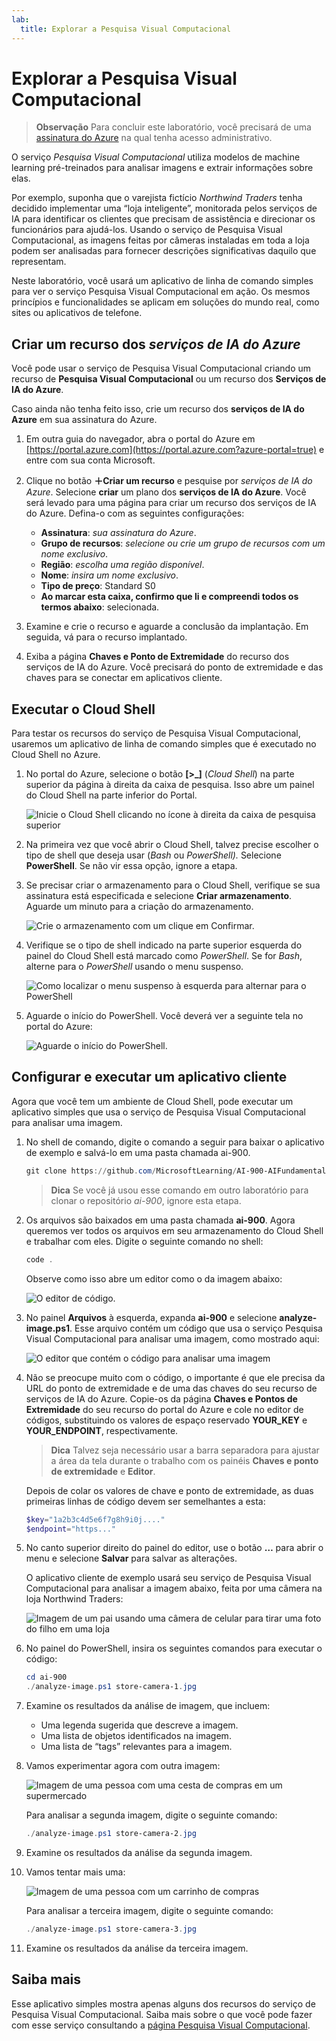 ```yaml
---
lab:
  title: Explorar a Pesquisa Visual Computacional
---
```


# Explorar a Pesquisa Visual Computacional

> **Observação** Para concluir este laboratório, você precisará de uma [assinatura do Azure](https://azure.microsoft.com/free?azure-portal=true) na qual tenha acesso administrativo.

O serviço *Pesquisa Visual Computacional* utiliza modelos de machine learning pré-treinados para analisar imagens e extrair informações sobre elas.

Por exemplo, suponha que o varejista fictício *Northwind Traders* tenha decidido implementar uma “loja inteligente”, monitorada pelos serviços de IA para identificar os clientes que precisam de assistência e direcionar os funcionários para ajudá-los. Usando o serviço de Pesquisa Visual Computacional, as imagens feitas por câmeras instaladas em toda a loja podem ser analisadas para fornecer descrições significativas daquilo que representam.

Neste laboratório, você usará um aplicativo de linha de comando simples para ver o serviço Pesquisa Visual Computacional em ação. Os mesmos princípios e funcionalidades se aplicam em soluções do mundo real, como sites ou aplicativos de telefone.

## Criar um recurso dos *serviços de IA do Azure*

Você pode usar o serviço de Pesquisa Visual Computacional criando um recurso de **Pesquisa Visual Computacional** ou um recurso dos **Serviços de IA do Azure**.

Caso ainda não tenha feito isso, crie um recurso dos **serviços de IA do Azure** em sua assinatura do Azure.

1. Em outra guia do navegador, abra o portal do Azure em [https://portal.azure.com](https://portal.azure.com?azure-portal=true) e entre com sua conta Microsoft.

1. Clique no botão **&#65291;Criar um recurso** e pesquise por *serviços de IA do Azure*. Selecione **criar** um plano dos **serviços de IA do Azure**. Você será levado para uma página para criar um recurso dos serviços de IA do Azure. Defina-o com as seguintes configurações:
    - **Assinatura**: *sua assinatura do Azure*.
    - **Grupo de recursos**: *selecione ou crie um grupo de recursos com um nome exclusivo*.
    - **Região**: *escolha uma região disponível*.
    - **Nome**: *insira um nome exclusivo*.
    - **Tipo de preço**: Standard S0
    - **Ao marcar esta caixa, confirmo que li e compreendi todos os termos abaixo**: selecionada.

1. Examine e crie o recurso e aguarde a conclusão da implantação. Em seguida, vá para o recurso implantado.

1. Exiba a página **Chaves e Ponto de Extremidade** do recurso dos serviços de IA do Azure. Você precisará do ponto de extremidade e das chaves para se conectar em aplicativos cliente.

## Executar o Cloud Shell

Para testar os recursos do serviço de Pesquisa Visual Computacional, usaremos um aplicativo de linha de comando simples que é executado no Cloud Shell no Azure.

1. No portal do Azure, selecione o botão **[>_]** (*Cloud Shell*) na parte superior da página à direita da caixa de pesquisa. Isso abre um painel do Cloud Shell na parte inferior do Portal.

    ![Inicie o Cloud Shell clicando no ícone à direita da caixa de pesquisa superior](media/analyze-images-computer-vision-service/powershell-portal-guide-1.png)

1. Na primeira vez que você abrir o Cloud Shell, talvez precise escolher o tipo de shell que deseja usar (*Bash* ou *PowerShell).* Selecione **PowerShell**. Se não vir essa opção, ignore a etapa.  

1. Se precisar criar o armazenamento para o Cloud Shell, verifique se sua assinatura está especificada e selecione **Criar armazenamento**. Aguarde um minuto para a criação do armazenamento.

    ![Crie o armazenamento com um clique em Confirmar.](media/analyze-images-computer-vision-service/powershell-portal-guide-2.png)

1. Verifique se o tipo de shell indicado na parte superior esquerda do painel do Cloud Shell está marcado como *PowerShell*. Se for *Bash*, alterne para o *PowerShell* usando o menu suspenso.

    ![Como localizar o menu suspenso à esquerda para alternar para o PowerShell](media/analyze-images-computer-vision-service/powershell-portal-guide-3.png)

1. Aguarde o início do PowerShell. Você deverá ver a seguinte tela no portal do Azure:  

    ![Aguarde o início do PowerShell.](media/analyze-images-computer-vision-service/powershell-prompt.png)

## Configurar e executar um aplicativo cliente

Agora que você tem um ambiente de Cloud Shell, pode executar um aplicativo simples que usa o serviço de Pesquisa Visual Computacional para analisar uma imagem.

1. No shell de comando, digite o comando a seguir para baixar o aplicativo de exemplo e salvá-lo em uma pasta chamada ai-900.

    ```PowerShell
    git clone https://github.com/MicrosoftLearning/AI-900-AIFundamentals ai-900
    ```

    > **Dica** Se você já usou esse comando em outro laboratório para clonar o repositório *ai-900*, ignore esta etapa.

1. Os arquivos são baixados em uma pasta chamada **ai-900**. Agora queremos ver todos os arquivos em seu armazenamento do Cloud Shell e trabalhar com eles. Digite o seguinte comando no shell:

    ```PowerShell
    code .
    ```

    Observe como isso abre um editor como o da imagem abaixo:

    ![O editor de código.](media/analyze-images-computer-vision-service/powershell-portal-guide-4.png)

1. No painel **Arquivos** à esquerda, expanda **ai-900** e selecione **analyze-image.ps1**. Esse arquivo contém um código que usa o serviço Pesquisa Visual Computacional para analisar uma imagem, como mostrado aqui:

    ![O editor que contém o código para analisar uma imagem](media/analyze-images-computer-vision-service/analyze-image-code.png)

1. Não se preocupe muito com o código, o importante é que ele precisa da URL do ponto de extremidade e de uma das chaves do seu recurso de serviços de IA do Azure. Copie-os da página **Chaves e Pontos de Extremidade** do seu recurso do portal do Azure e cole no editor de códigos, substituindo os valores de espaço reservado **YOUR_KEY** e **YOUR_ENDPOINT**, respectivamente.

    > **Dica** Talvez seja necessário usar a barra separadora para ajustar a área da tela durante o trabalho com os painéis **Chaves e ponto de extremidade** e **Editor**.

    Depois de colar os valores de chave e ponto de extremidade, as duas primeiras linhas de código devem ser semelhantes a esta:

    ```PowerShell
    $key="1a2b3c4d5e6f7g8h9i0j...."    
    $endpoint="https..."
    ```

1. No canto superior direito do painel do editor, use o botão **…** para abrir o menu e selecione **Salvar** para salvar as alterações.

    O aplicativo cliente de exemplo usará seu serviço de Pesquisa Visual Computacional para analisar a imagem abaixo, feita por uma câmera na loja Northwind Traders:

    ![Imagem de um pai usando uma câmera de celular para tirar uma foto do filho em uma loja](media/analyze-images-computer-vision-service/store-camera-1.jpg)

1. No painel do PowerShell, insira os seguintes comandos para executar o código:

    ```PowerShell
    cd ai-900
    ./analyze-image.ps1 store-camera-1.jpg
    ```

1. Examine os resultados da análise de imagem, que incluem:
    - Uma legenda sugerida que descreve a imagem.
    - Uma lista de objetos identificados na imagem.
    - Uma lista de “tags” relevantes para a imagem.

1. Vamos experimentar agora com outra imagem:

    ![Imagem de uma pessoa com uma cesta de compras em um supermercado](media/analyze-images-computer-vision-service/store-camera-2.jpg)

    Para analisar a segunda imagem, digite o seguinte comando:

    ```PowerShell
    ./analyze-image.ps1 store-camera-2.jpg
    ```

1. Examine os resultados da análise da segunda imagem.

1. Vamos tentar mais uma:

    ![Imagem de uma pessoa com um carrinho de compras](media/analyze-images-computer-vision-service/store-camera-3.jpg)

    Para analisar a terceira imagem, digite o seguinte comando:

    ```PowerShell
    ./analyze-image.ps1 store-camera-3.jpg
    ```

1. Examine os resultados da análise da terceira imagem.

## Saiba mais

Esse aplicativo simples mostra apenas alguns dos recursos do serviço de Pesquisa Visual Computacional. Saiba mais sobre o que você pode fazer com esse serviço consultando a [página Pesquisa Visual Computacional](https://azure.microsoft.com/products/ai-services?activetab=pivot:visiontab).

